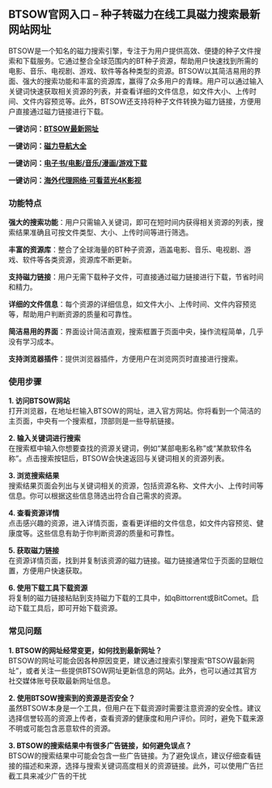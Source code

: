 <h2>BTSOW官网入口 – 种子转磁力在线工具磁力搜索最新网站网址</h2>
<p>BTSOW是一个知名的磁力搜索引擎，专注于为用户提供高效、便捷的种子文件搜索和下载服务。它通过整合全球范围内的BT种子资源，帮助用户快速找到所需的电影、音乐、电视剧、游戏、软件等各种类型的资源。BTSOW以其简洁易用的界面、强大的搜索功能和丰富的资源库，赢得了众多用户的青睐。用户可以通过输入关键词快速获取相关资源的列表，并查看详细的文件信息，如文件大小、上传时间、文件内容预览等。此外，BTSOW还支持将种子文件转换为磁力链接，方便用户直接通过磁力链接进行下载。</p>
<p><strong>一键访问：</strong><a href="https://btsow.litxdh.com"><strong>BTSOW最新网址</strong></a></p>
<p><strong>一键访问：</strong><a href="https://cilisousuodaohang.litxdh.com"><strong>磁力导航大全</strong></a></p>
<p><strong>一键访问：</strong><a href="https://wangpanziyuan.pages.dev/"><strong>电子书/电影/音乐/漫画/游戏下载</strong></a></p>
<p><strong>一键访问：</strong><a href="http://ip.harmonylink.net/share/e82025"><strong>海外代理网络·可看蓝光4K影视</strong></a></p>
<h3><strong>功能特点</strong></h3>
<p><strong>强大的搜索功能</strong>：用户只需输入关键词，即可在短时间内获得相关资源的列表，搜索结果准确且可按文件类型、大小、上传时间等进行筛选。</p>
<p><strong>丰富的资源库</strong>：整合了全球海量的BT种子资源，涵盖电影、音乐、电视剧、游戏、软件等各类资源，资源库不断更新。</p>
<p><strong>支持磁力链接</strong>：用户无需下载种子文件，可直接通过磁力链接进行下载，节省时间和精力。</p>
<p><strong>详细的文件信息</strong>：每个资源的详细信息，如文件大小、上传时间、文件内容预览等，帮助用户判断资源的质量和可靠性。</p>
<p><strong>简洁易用的界面</strong>：界面设计简洁直观，搜索框置于页面中央，操作流程简单，几乎没有学习成本。</p>
<p><strong>支持浏览器插件</strong>：提供浏览器插件，方便用户在浏览网页时直接进行搜索。</p>
<h3><strong>使用步骤</strong></h3>
<p><strong>1. 访问BTSOW网站</strong><br>打开浏览器，在地址栏输入BTSOW的网址，进入官方网站。你将看到一个简洁的主页面，中央有一个搜索框，顶部则是一些导航链接。</p>
<p><strong>2. 输入关键词进行搜索</strong><br>在搜索框中输入你想要查找的资源关键词，例如“某部电影名称”或“某款软件名称”。点击搜索按钮后，BTSOW会快速返回与关键词相关的资源列表。</p>
<p><strong>3. 浏览搜索结果</strong><br>搜索结果页面会列出与关键词相关的资源，包括资源名称、文件大小、上传时间等信息。你可以根据这些信息筛选出符合自己需求的资源。</p>
<p><strong>4. 查看资源详情</strong><br>点击感兴趣的资源，进入详情页面，查看更详细的文件信息，如文件内容预览、健康度等。这些信息有助于你判断资源的质量和可靠性。</p>
<p><strong>5. 获取磁力链接</strong><br>在资源详情页面，找到并复制该资源的磁力链接。磁力链接通常位于页面的显眼位置，方便用户快速获取。</p>
<p><strong>6. 使用下载工具下载资源</strong><br>将复制的磁力链接粘贴到支持磁力下载的工具中，如qBittorrent或BitComet。启动下载工具后，即可开始下载资源。</p>
<h3><strong>常见问题</strong></h3>
<p><strong>1. BTSOW的网址经常变更，如何找到最新网址？</strong><br>BTSOW的网址可能会因各种原因变更，建议通过搜索引擎搜索“BTSOW最新网址”，或者关注一些提供BTSOW网址更新信息的网站。此外，也可以通过其官方社交媒体账号获取最新网址信息。</p>
<p><strong>2. 使用BTSOW搜索到的资源是否安全？</strong><br>虽然BTSOW本身是一个工具，但用户在下载资源时需要注意资源的安全性。建议选择信誉较高的资源上传者，查看资源的健康度和用户评价。同时，避免下载来源不明或可能包含恶意软件的资源。</p>
<p><strong>3. BTSOW的搜索结果中有很多广告链接，如何避免误点？</strong><br>BTSOW的搜索结果中可能会包含一些广告链接。为了避免误点，建议仔细查看链接的描述和来源，选择与搜索关键词高度相关的资源链接。此外，可以使用广告拦截工具来减少广告的干扰</p>
